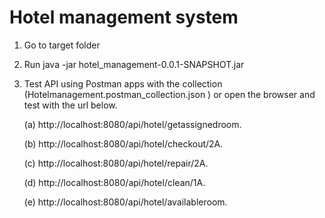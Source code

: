 # Hotel management system
1. Go to target folder
2. Run java -jar hotel_management-0.0.1-SNAPSHOT.jar
3. Test API using Postman apps with the collection (Hotelmanagement.postman_collection.json ) or open the browser and test with the url below. 

   (a) http://localhost:8080/api/hotel/getassignedroom. 
	 
   (b) http://localhost:8080/api/hotel/checkout/2A. 
   
	 (c) http://localhost:8080/api/hotel/repair/2A. 
   
   (d) http://localhost:8080/api/hotel/clean/1A. 

   (e) http://localhost:8080/api/hotel/availableroom. 
